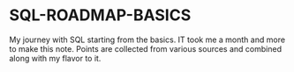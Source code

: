 # SQL-ROADMAP-BASICS
My journey with SQL starting from the basics. IT took me a month and more to make this note. Points are collected from various sources and combined along with my flavor to it.
